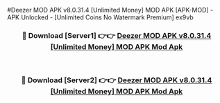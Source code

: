 #Deezer MOD APK v8.0.31.4 [Unlimited Money] MOD APK [APK-MOD] - APK Unlocked - [Unlimited Coins No Watermark Premium] ex9vb



<div align="center">

<h3>🔴 Download [Server1] 👉👉 <a href="https://momento.my/?title=Deezer_MOD_APK_v8.0.31.4_[Unlimited_Money]_MOD_APK">Deezer MOD APK v8.0.31.4 [Unlimited Money] MOD APK Mod Apk</a></h3><br>

<h3>🔴 Download [Server2] 👉👉 <a href="https://momento.my/?title=Deezer_MOD_APK_v8.0.31.4_[Unlimited_Money]_MOD_APK">Deezer MOD APK v8.0.31.4 [Unlimited Money] MOD APK Mod Apk</a></h3>
</div>
